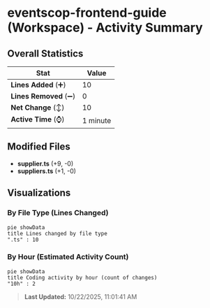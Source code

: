 # eventscop-frontend-guide (Workspace) - Activity Summary 

## Overall Statistics

| Stat                   | Value                                                             |
| ---------------------- | ----------------------------------------------------------------- |
| **Lines Added** (➕)   | 10                                          |
| **Lines Removed** (➖) | 0                                        |
| **Net Change** (↕)    | 10                |
| **Active Time** (⌚)   | 1 minute |


## Modified Files
- **supplier.ts** (+9, -0)
- **suppliers.ts** (+1, -0)

## Visualizations

### By File Type (Lines Changed)

```mermaid
pie showData
title Lines changed by file type
".ts" : 10
```

### By Hour (Estimated Activity Count)

```mermaid
pie showData
title Coding activity by hour (count of changes)
"10h" : 2
```


> **Last Updated:** 10/22/2025, 11:01:41 AM